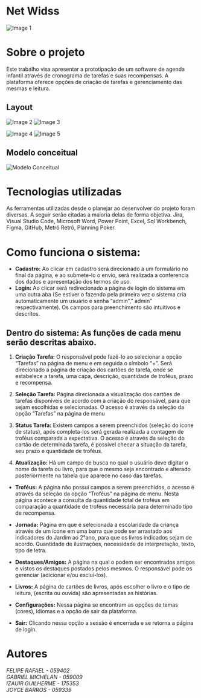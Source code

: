 # Net Widss
![Image 1](imgReadme/logoNetwids.png)

# Sobre o projeto

Este trabalho visa apresentar a prototipação de um software de agenda infantil através de
cronograma de tarefas e suas recompensas. A plataforma oferece opções de criação de
tarefas e gerenciamento das mesmas e leitura.

## Layout
![Image 2](imgReadme/01.png) ![Image 3](imgReadme/02.png)

![Image 4](imgReadme/03.png) ![Image 5](imgReadme/04.png)

## Modelo conceitual
![Modelo Conceitual](imgReadme/05.png)

# Tecnologias utilizadas

As ferramentas utilizadas desde o planejar ao desenvolver do projeto foram diversas. A seguir serão citadas a maioria delas de forma objetiva. Jira, Visual Studio Code, Microsoft Word, Power Point, Excel, Sql Workbench, Figma, GitHub, Metrô Retrô, Planning Poker.

# Como funciona o sistema:

+ **Cadastro:** Ao clicar em cadastro será direcionado a um formulário no final da 
página, e ao submete-lo o envio, será realizada a conferencia dos dados e 
apresentação dos termos de uso.
+ **Login:** Ao clicar será redirecionado a página de login do sistema em uma outra 
aba (Se estiver o fazendo pela primeira vez o sistema cria automaticamente um 
usuário e senha “admin”,” admin” respectivamente). Os campos para 
preenchimento são intuitivos e descritos.

## **Dentro do sistema:** As funções de cada menu serão descritas abaixo.
1) **Criação Tarefa:** O responsável pode fazê-lo ao selecionar a 
opção “Tarefas” na página de menu e em seguida o símbolo “+”.
Será direcionado a página de criação dos cartões de tarefa, onde 
se estabelece a tarefa, uma capa, descrição, quantidade de 
troféus, prazo e recompensa.

2)  **Seleção Tarefa:** Página direcionada a visualização dos cartões 
de tarefas disponíveis de acordo com a criação do responsável, 
para que sejam escolhidas e selecionadas. O acesso é através 
da seleção da opção “Tarefas” na página de menu

3) **Status Tarefa:** Existem campos a serem preenchidos (seleção 
do ícone de status), após completa-los será gerada realizada a 
contagem de troféus comparada a expectativa. O acesso é 
através da seleção do cartão de determinada tarefa, é possível 
checar a situação da tarefa, seu prazo e quantidade de troféus.

4) **Atualização:** Há um campo de busca no qual o usuário deve 
digitar o nome da tarefa ou livro, para que o mesmo seja 
encontrado e alterado posteriormente na tabela que aparece no 
caso das tarefas.

+ **Troféus:** A página não possui campos a serem preenchidos, o acesso é 
através da seleção da opção “Troféus” na página de menu. Nesta página 
acontece a consulta da quantidade total de troféus em comparação a 
quantidade de troféus necessária para determinado tipo de recompensa.

+ **Jornada:** Página em que é selecionada a escolaridade da criança 
através de um ícone em uma barra que pode ser arrastado aos 
indicadores do Jardim ao 2°ano, para que os livros indicados sejam de 
acordo. Quantidade de ilustrações, necessidade de interpretação, texto, 
tipo de letra.

+ **Destaques/Amigos:** A página na qual o podem ser encontrados amigos 
e vistos os destaques postados pelos mesmos. O responsável pode os 
gerenciar (adicionar e/ou excluí-los).

+ **Livros:** A página de cartões de livros, após escolher o livro e o tipo de 
leitura, (escrita ou ouvida) são apresentadas as histórias.

+ **Configurações:** Nessa página se encontram as opções de temas 
(cores), idiomas e a opção de sair da plataforma.

+ **Sair:** Clicando nessa opção a sessão é encerrada e se retorna a página 
de login.

# Autores

*FELIPE RAFAEL - 059402* <br>
*GABRIEL MICHELAN - 059009* <br>
*IZAUIR GUILHERME - 175353* <br>
*JOYCE BARROS - 059339*
